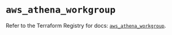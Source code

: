 # `aws_athena_workgroup`

Refer to the Terraform Registry for docs: [`aws_athena_workgroup`](https://registry.terraform.io/providers/hashicorp/aws/5.46.0/docs/resources/athena_workgroup).
